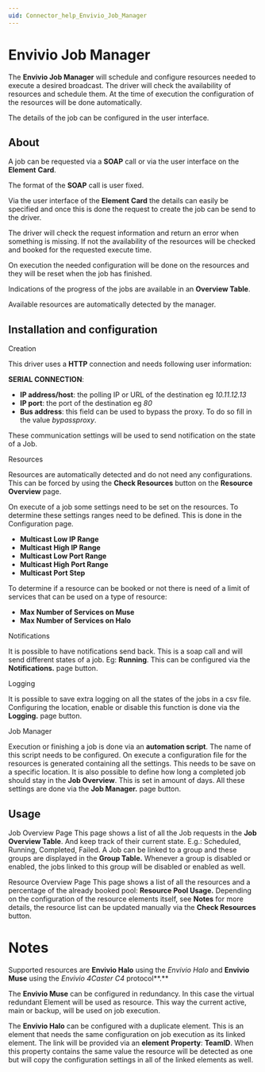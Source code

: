 ```yaml
---
uid: Connector_help_Envivio_Job_Manager
---
```


# Envivio Job Manager

The **Envivio Job Manager** will schedule and configure resources needed to execute a desired broadcast. The driver will check the availability of resources and schedule them. At the time of execution the configuration of the resources will be done automatically.

The details of the job can be configured in the user interface.

## About

A job can be requested via a **SOAP** call or via the user interface on the **Element** **Card**.

The format of the **SOAP** call is user fixed.

Via the user interface of the **Element** **Card** the details can easily be specified and once this is done the request to create the job can be send to the driver.

The driver will check the request information and return an error when something is missing. If not the availability of the resources will be checked and booked for the requested execute time.

On execution the needed configuration will be done on the resources and they will be reset when the job has finished.

Indications of the progress of the jobs are available in an **Overview Table**.

Available resources are automatically detected by the manager.

## Installation and configuration

Creation

This driver uses a **HTTP** connection and needs following user information:

**SERIAL CONNECTION**:

- **IP address/host**: the polling IP or URL of the destination eg *10.11.12.13*
- **IP port**: the port of the destination eg *80*
- **Bus address**: this field can be used to bypass the proxy. To do so fill in the value *bypassproxy*.

These communication settings will be used to send notification on the state of a Job.

Resources

Resources are automatically detected and do not need any configurations. This can be forced by using the **Check Resources** button on the **Resource Overview** page.

On execute of a job some settings need to be set on the resources. To determine these settings ranges need to be defined. This is done in the Configuration page.

- **Multicast Low IP Range**
- **Multicast High IP Range**
- **Multicast Low Port Range**
- **Multicast High Port Range**
- **Multicast Port Step**

To determine if a resource can be booked or not there is need of a limit of services that can be used on a type of resource:

- **Max Number of Services on Muse**
- **Max Number of Services on Halo**

Notifications

It is possible to have notifications send back. This is a soap call and will send different states of a job. Eg: **Running**. This can be configured via the **Notifications.** page button.

Logging

It is possible to save extra logging on all the states of the jobs in a csv file. Configuring the location, enable or disable this function is done via the **Logging.** page button.

Job Manager

Execution or finishing a job is done via an **automation script**. The name of this script needs to be configured.
On execute a configuration file for the resources is generated containing all the settings. This needs to be save on a specific location.
It is also possible to define how long a completed job should stay in the **Job Overview**. This is set in amount of days.
All these settings are done via the **Job Manager.** page button.

## Usage

Job Overview Page
This page shows a list of all the Job requests in the **Job Overview Table**. And keep track of their current state. E.g.: Scheduled, Running, Completed, Failed.
A Job can be linked to a group and these groups are displayed in the **Group Table.** Whenever a group is disabled or enabled, the jobs linked to this group will be disabled or enabled as well.

Resource Overview Page
This page shows a list of all the resources and a percentage of the already booked pool: **Resource Pool Usage.**
Depending on the configuration of the resource elements itself, see **Notes** for more details, the resource list can be updated manually via the **Check Resources** button.

# Notes

Supported resources are **Envivio Halo** using the *Envivio Halo* and **Envivio Muse** using the *Envivio 4Caster C4* protocol**.**

The **Envivio Muse** can be configured in redundancy. In this case the virtual redundant Element will be used as resource. This way the current active, main or backup, will be used on job execution.

The **Envivio Halo** can be configured with a duplicate element. This is an element that needs the same configuration on job execution as its linked element. The link will be provided via an **element** **Property**: **TeamID**. When this property contains the same value the resource will be detected as one but will copy the configuration settings in all of the linked elements as well.
